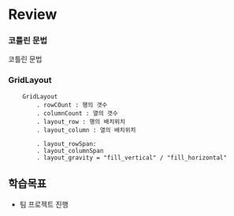 # Review

### 코틀린 문법
코틀린 문법
### GridLayout
```
    GridLayout
        . rowCOunt : 행의 갯수
        . columnCount : 열의 갯수
        . layout_row : 행의 배치위치
        . layout_column : 열의 배치위치

        . layout_rowSpan:
        . layout_columnSpan
        . layout_gravity = "fill_vertical" / "fill_horizontal"
```



## 학습목표

- 팀 프로젝트 진행
